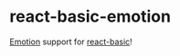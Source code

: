 # react-basic-emotion

[Emotion](https://emotion.sh/) support for [react-basic](https://github.com/lumihq/purescript-react-basic)!
